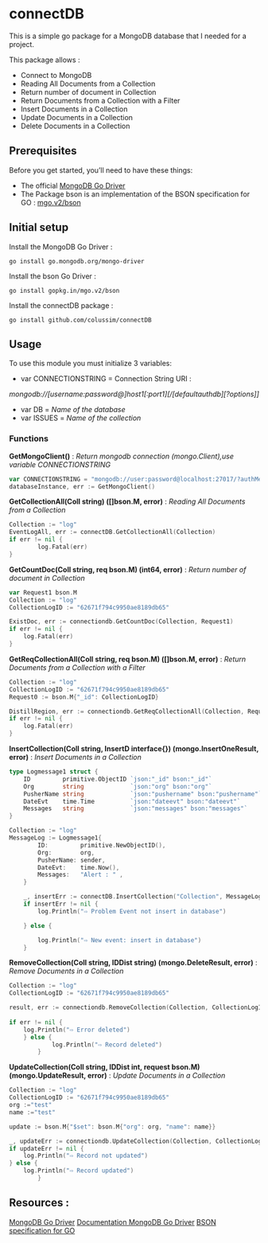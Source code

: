 # connectDB
This is a simple go package for a MongoDB database that I needed for a project.

This package allows :
* Connect to MongoDB
* Reading All Documents from a Collection
* Return number of document in Collection
* Return Documents from a Collection with a Filter
* Insert Documents in a Collection
* Update Documents in a Collection
* Delete Documents in a Collection

## Prerequisites

Before you get started, you’ll need to have these things:
* The official [MongoDB Go Driver](https://github.com/mongodb/mongo-go-driver/) 
* The Package bson is an implementation of the BSON specification for GO : [mgo.v2/bson](https://gopkg.in/mgo.v2/bson)

## Initial setup

Install the MongoDB Go Driver :
```
go install go.mongodb.org/mongo-driver
```
Install the bson Go Driver :
```
go install gopkg.in/mgo.v2/bson
```
Install the connectDB package :
```
go install github.com/colussim/connectDB
```

## Usage

To use this module you must initialize 3 variables:
* var CONNECTIONSTRING = Connection String URI :
  
*mongodb://[username:password@]host1[:port1][/[defaultauthdb][?options]]*
* var DB = *Name of the database*
* var ISSUES = *Name of the collection*

### Functions

**GetMongoClient()** : *Return mongodb connection (mongo.Client),use variable CONNECTIONSTRING*
```go
var CONNECTIONSTRING = "mongodb://user:password@localhost:27017/?authMechanism=SCRAM-SHA-256&authSource=repmonitor"
databaseInstance, err := GetMongoClient()
```
  
**GetCollectionAll(Coll string) ([]bson.M, error)** : *Reading All Documents from a Collection*
```go
Collection := "log"
EventLogAll, err := connectDB.GetCollectionAll(Collection)
if err != nil {
		log.Fatal(err)
}
```

**GetCountDoc(Coll string, req bson.M) (int64, error)** : *Return number of document in Collection*
```go
var Request1 bson.M
Collection := "log"
CollectionLogID := "62671f794c9950ae8189db65"

ExistDoc, err := connectiondb.GetCountDoc(Collection, Request1)
if err != nil {
	log.Fatal(err)
}
```

**GetReqCollectionAll(Coll string, req bson.M) ([]bson.M, error)** : *Return Documents from a Collection with a Filter*
```go
Collection := "log"
CollectionLogID := "62671f794c9950ae8189db65"
Request0 := bson.M{"_id": CollectionLogID}

DistillRegion, err := connectiondb.GetReqCollectionAll(Collection, Request0)
if err != nil {
	log.Fatal(err)
}
```

**InsertCollection(Coll string, InsertD interface{}) (mongo.InsertOneResult, error)** : *Insert Documents in a Collection*
```go
type Logmessage1 struct {
	ID         primitive.ObjectID `json:"_id" bson:"_id"`
	Org        string             `json:"org" bson:"org"`
	PusherName string             `json:"pushername" bson:"pushername"`
	DateEvt    time.Time          `json:"dateevt" bson:"dateevt"`
	Messages   string             `json:"messages" bson:"messages"`
}

Collection := "log"
MessageLog := Logmessage1{
		ID:         primitive.NewObjectID(),
		Org:        org,
		PusherName: sender,
		DateEvt:    time.Now(),
		Messages:   "Alert : " ,
	}

	_, insertErr := connectDB.InsertCollection("Collection", MessageLog)
	if insertErr != nil {
		log.Println("⇨ Problem Event not insert in database")

	} else {

		log.Println("⇨ New event: insert in database")
	}
```

**RemoveCollection(Coll string, IDDist string) (mongo.DeleteResult, error)** : *Remove Documents in a Collection*
```go
Collection := "log"
CollectionLogID := "62671f794c9950ae8189db65"

result, err := connectiondb.RemoveCollection(Collection, CollectionLogID)
		
if err != nil {
    log.Println("⇨ Error deleted")
	} else {
			log.Println("⇨ Record deleted")
		}
```

**UpdateCollection(Coll string, IDDist int, request bson.M) (mongo.UpdateResult, error)** : *Update Documents in a Collection*
```go
Collection := "log"
CollectionLogID := "62671f794c9950ae8189db65"
org :="test"
name :="test"

update := bson.M{"$set": bson.M{"org": org, "name": name}}

_, updateErr := connectiondb.UpdateCollection(Collection, CollectionLogID, update)
if updateErr != nil {
	log.Println("⇨ Record not updated")
} else {
	log.Println("⇨ Record updated")		
		}
```

## Resources :

[MongoDB Go Driver](https://github.com/mongodb/mongo-go-driver/)
[Documentation MongoDB Go Driver](https://pkg.go.dev/go.mongodb.org/mongo-driver/mongo)
[BSON specification for GO](https://gopkg.in/mgo.v2/bson)


